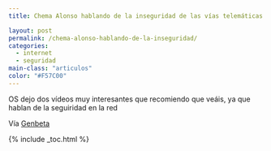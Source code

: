 ```yaml
---
title: Chema Alonso hablando de la inseguridad de las vías telemáticas

layout: post
permalink: /chema-alonso-hablando-de-la-inseguridad/
categories:
  - internet
  - seguridad
main-class: "articulos"
color: "#F57C00"
---
```

OS dejo dos vídeos muy interesantes que recomiendo que veáis, ya que hablan de la seguiridad en la red





Vía <a target="_blank" href="http://www.genbetadev.com/seguridad-informatica/chema-alonso-un-crack-hablando-de-la-inseguridad-de-las-vias-telematicas">Genbeta</a>



{% include _toc.html %}
